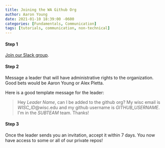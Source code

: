 ```yaml
---
title: Joining the WA Github Org
author: Aaron Young
date: 2021-01-10 18:39:00 -0600
categories: [Fundamentals, Communication]
tags: [tutorials, communication, non-technical]
---
```


#### Step 1
[Join our Slack group](/wa_wiki/fundamentals/joining-the-wa-slack-group.html).

#### Step 2
Message a leader that will have administrative rights to the organization. Good bets would be Aaron Young or Alex Pletta.

Here is a good template message for the leader:
> Hey *Leader Name*, can I be added to the github org? My wisc email is *WISC_ID*@wisc.edu and my github username is *GITHUB_USERNAME*. I'm in the *SUBTEAM* team. Thanks!

#### Step 3
Once the leader sends you an invitation, accept it within 7 days. You now have access to some or all of our private repos!